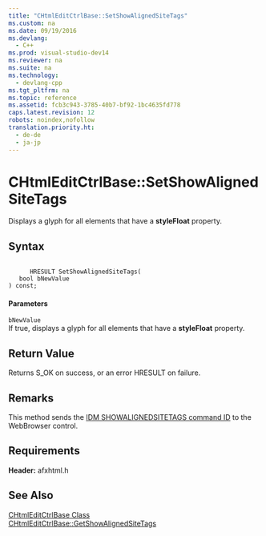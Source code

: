 ```yaml
---
title: "CHtmlEditCtrlBase::SetShowAlignedSiteTags"
ms.custom: na
ms.date: 09/19/2016
ms.devlang: 
  - C++
ms.prod: visual-studio-dev14
ms.reviewer: na
ms.suite: na
ms.technology: 
  - devlang-cpp
ms.tgt_pltfrm: na
ms.topic: reference
ms.assetid: fcb3c943-3785-40b7-bf92-1bc4635fd778
caps.latest.revision: 12
robots: noindex,nofollow
translation.priority.ht: 
  - de-de
  - ja-jp
---
```

# CHtmlEditCtrlBase::SetShowAlignedSiteTags
Displays a glyph for all elements that have a **styleFloat** property.  
  
## Syntax  
  
```  
  
      HRESULT SetShowAlignedSiteTags(  
   bool bNewValue   
) const;  
```  
  
#### Parameters  
 `bNewValue`  
 If true, displays a glyph for all elements that have a **styleFloat** property.  
  
## Return Value  
 Returns S_OK on success, or an error HRESULT on failure.  
  
## Remarks  
 This method sends the [IDM SHOWALIGNEDSITETAGS command ID](https://msdn.microsoft.com/en-us/library/aa769947.aspx) to the WebBrowser control.  
  
## Requirements  
 **Header:** afxhtml.h  
  
## See Also  
 [CHtmlEditCtrlBase Class](../vs140/CHtmlEditCtrlBase-Class.md)   
 [CHtmlEditCtrlBase::GetShowAlignedSiteTags](../vs140/CHtmlEditCtrlBase--GetShowAlignedSiteTags.md)